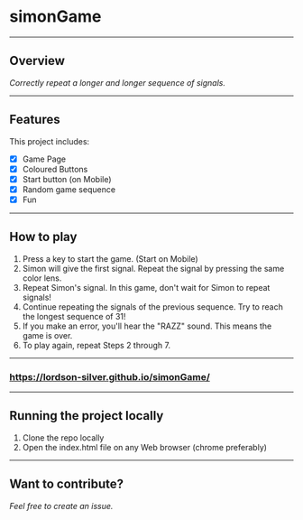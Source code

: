 # simonGame

***

## Overview

*Correctly repeat a longer and longer sequence of signals.*
***

## Features

This project includes:

- [x] Game Page
- [x] Coloured Buttons
- [x] Start button (on Mobile)
- [x] Random game sequence
- [x] Fun

***

## How to play

1. Press a key to start the game. (Start on  Mobile)
2. Simon will give the first signal. Repeat the signal by pressing the same color lens.
3. Repeat Simon's signal. In this game, don't wait for Simon to repeat signals!
4. Continue repeating the signals of the previous sequence. Try to reach the longest sequence of 31!
5. If you make an error, you'll hear the "RAZZ" sound. This means the game is over.
6. To play again, repeat Steps 2 through 7.

***

### <https://lordson-silver.github.io/simonGame/>

***

## Running the project locally

1. Clone the repo locally
2. Open the index.html file on any Web browser (chrome preferably)

***

## Want to contribute?

*Feel free to create an issue.*
